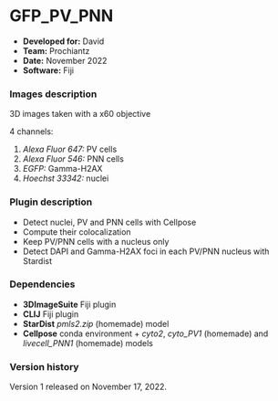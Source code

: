 # GFP_PV_PNN

* **Developed for:** David
* **Team:** Prochiantz
* **Date:** November 2022
* **Software:** Fiji



### Images description

3D images taken with a x60 objective

4 channels:
  1. *Alexa Fluor 647:* PV cells
  2. *Alexa Fluor 546:* PNN cells
  3. *EGFP:* Gamma-H2AX
  4. *Hoechst 33342:* nuclei

### Plugin description

* Detect nuclei, PV and PNN cells with Cellpose
* Compute their colocalization
* Keep PV/PNN cells with a nucleus only
* Detect DAPI and Gamma-H2AX foci in each PV/PNN nucleus with Stardist

### Dependencies

* **3DImageSuite** Fiji plugin
* **CLIJ** Fiji plugin
* **StarDist** *pmls2.zip* (homemade) model
* **Cellpose** conda environment + *cyto2*, *cyto_PV1* (homemade) and *livecell_PNN1* (homemade) models

### Version history

Version 1 released on November 17, 2022.

